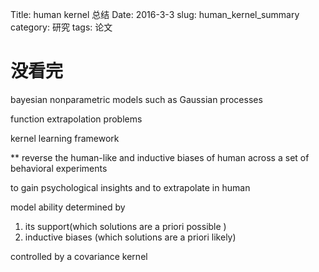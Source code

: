 Title: human kernel 总结
Date: 2016-3-3
slug: human_kernel_summary
category: 研究
tags: 论文

# 没看完

bayesian nonparametric models such as Gaussian processes

function extrapolation problems

kernel learning framework

** reverse the human-like and inductive biases of human across a set of behavioral experiments 

to gain psychological insights and to extrapolate in human

model ability determined by 

1. its support(which solutions are a priori possible )
2. inductive biases (which solutions are a priori likely)

controlled by a covariance kernel

